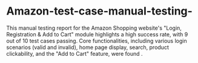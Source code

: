 # Amazon-test-case-manual-testing-
This manual testing report for the Amazon Shopping website's "Login, Registration &amp; Add to Cart" module highlights a high success rate, with 9 out of 10 test cases passing. Core functionalities, including various login scenarios (valid and invalid), home page display, search, product clickability, and the "Add to Cart" feature, were found .

